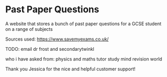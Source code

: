 # Past Paper Questions


A website that stores a bunch of past paper questions for a GCSE student on a range of subjects

Sources used:
  https://www.savemyexams.co.uk/


TODO:
  email dr frost and secondarytwinkl

who i have asked from:
  physics and maths tutor 
  study mind 
  revision world 

Thank you Jessica for the nice and helpful customer support!